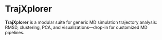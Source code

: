 # TrajXplorer

**TrajXplorer** is a modular suite for generic MD simulation trajectory analysis: RMSD, clustering, PCA, and visualizations—drop-in for customized MD pipelines.

